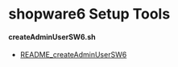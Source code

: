 # shopware6 Setup Tools

#### createAdminUserSW6.sh 
* [README_createAdminUserSW6](readme/createAdminUserSW6.md)